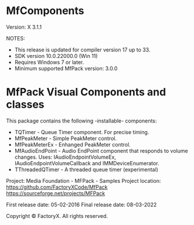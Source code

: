 # MfComponents
Version: X 3.1.1

NOTES: 
 - This release is updated for compiler version 17 up to 33.
 - SDK version 10.0.22000.0 (Win 11)
 - Requires Windows 7 or later.
 - Minimum supported MfPack version: 3.0.0

MfPack Visual Components and classes
=======================

This package contains the following -installable- components:

- TQTimer - Queue Timer component. For precise timing.
- MfPeakMeter - Simple PeakMeter control.
- MfPeakMeterEx - Enhanged PeakMeter control.
- MfAudioEndPoint - Audio EndPoint component that responds to volume changes. 
                    Uses: IAudioEndpointVolumeEx, IAudioEndpointVolumeCallback and IMMDeviceEnumerator.
- TThreadedQTimer - A threaded queue timer (experimental) 

Project: Media Foundation - MFPack - Samples
Project location: https://github.com/FactoryXCode/MfPack
                  https://sourceforge.net/projects/MFPack

First release date: 05-02-2016
Final release date: 08-03-2022

Copyright © FactoryX. All rights reserved.